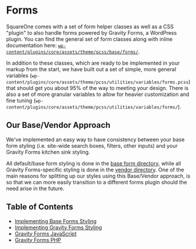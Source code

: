 # Forms

SquareOne comes with a set of form helper classes as well as a CSS "plugin" to also handle forms powered 
by Gravity Forms, a WordPress plugin. You can find the general set of form classes along with inline documentation 
here: [`wp-content/plugins/core/assets/theme/pcss/base/forms/`](/wp-content/plugins/core/assets/theme/pcss/base/forms/).

In addition to these classes, which are ready to be implemented in your markup from the start, we have built out 
a set of simple, more general variables (`wp-content/plugins/core/assets/theme/pcss/utilities/variables/forms.pcss`) that should get 
you about 95% of the way to meeting your design. There is also a set of more granular variables to allow for 
heavier customization and fine tuning (`wp-content/plugins/core/assets/theme/pcss/utilities/variables/forms/`).

## Our Base/Vendor Approach

We've implemented an easy way to have consistency between your base form styling (i.e. site-wide search boxes, filters, other inputs)
and your Gravity Forms kitchen sink styling.

All default/base form styling is done in the [base form directory](/wp-content/plugins/core/assets/theme/pcss/base/forms/), while all
Gravity Forms-specific styling is done in the [vendor directory](wp-content/themes/core/pcss/vendor/gravity-forms/).  One of the
main reasons for splitting up our styles using this Base/Vendor approach, is so that we can more easily transition to a different
forms plugin should the need arise in the future.

## Table of Contents

* [Implementing Base Forms Styling](/docs/frontend/forms/base.md)
* [Implementing Gravity Forms Styling](/docs/frontend/forms/gravity-forms.md)
* [Gravity Forms JavaScript](/docs/frontend/forms/javascript.md)
* [Gravity Forms PHP](/docs/frontend/forms/php.md)  
